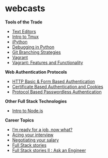 # webcasts

<p><strong>Tools of the Trade</strong></p>
<ul>
<li><a href="https://www.youtube.com/watch?v=vtxa_lAaJeM" target="_blank">Text Editors</a></li>
<li><a href="https://www.youtube.com/watch?v=hZ0cUWWixqU" target="_blank">Intro to Tmux</a></li>
<li><a href="https://www.youtube.com/watch?v=iSx-Ba8FkQY" target="_blank">iPython</a></li>
<li><a href="https://www.youtube.com/watch?v=FXw17YUVY3A" target="_blank">Debugging in Python</a></li>
<li><a href="https://www.youtube.com/watch?v=aCkb_lUNQD8" target="_blank">Git Branching Strategies</a></li>
<li><a href="https://www.youtube.com/watch?v=djnqoEO2rLc" target="_blank">Vagrant</a></li>
<li><a href="https://www.youtube.com/watch?v=WtoNuVhjP4M" target="_blank">Vagrant: Features and Functionality</a></li>
</ul>
<p><strong>Web Authentication Protocols</strong></p>
<ul>
<li><a href="https://www.youtube.com/watch?v=gFmLTh-6niE" target="_blank">HTTP Basic & Form Based Authentication</a></li>
<li><a href="https://www.youtube.com/watch?v=TZ5BEgRiJ1Q" target="_blank">Certificate Based Authentication and Cookies</a></li>
<li><a href="https://www.youtube.com/watch?v=I1wkCSjMlas" target="_blank">Protocol Based Passwordless Authentication</a></li>
</ul>
<p><strong>Other Full Stack Technologies</strong></p>
<ul>
<li><a href="https://www.youtube.com/watch?v=0YDsNsIw0zo" target="_blank">Intro to Node.js</a></li>
</ul>
<p><strong>Career Topics</strong></p>
<ul>
<li><a href="https://www.youtube.com/watch?v=OP1CJbQpMHA" target="_blank">I’m ready for a job, now what?</a></li>
<li><a href="https://www.youtube.com/watch?v=1QJUSvDjB5Y" target="_blank">Acing your interview</a></li>
<li><a href="https://www.youtube.com/watch?v=DqDQDQfAs6M" target="_blank">Negotiating your salary</a></li>
<li><a href="https://www.youtube.com/watch?v=BYL-klvKwoY" target="_blank">Full Stack stories</a></li>
<li><a href="https://www.youtube.com/watch?v=JUorzo8h2xo" target="_blank">Full Stack stories II : Ask an Engineer</a></li>
</ul>
